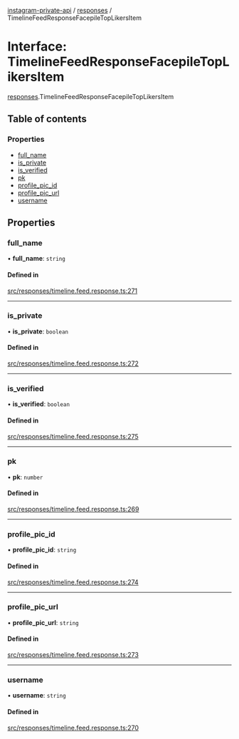 [instagram-private-api](../../README.md) / [responses](../../modules/responses.md) / TimelineFeedResponseFacepileTopLikersItem

# Interface: TimelineFeedResponseFacepileTopLikersItem

[responses](../../modules/responses.md).TimelineFeedResponseFacepileTopLikersItem

## Table of contents

### Properties

- [full\_name](TimelineFeedResponseFacepileTopLikersItem.md#full_name)
- [is\_private](TimelineFeedResponseFacepileTopLikersItem.md#is_private)
- [is\_verified](TimelineFeedResponseFacepileTopLikersItem.md#is_verified)
- [pk](TimelineFeedResponseFacepileTopLikersItem.md#pk)
- [profile\_pic\_id](TimelineFeedResponseFacepileTopLikersItem.md#profile_pic_id)
- [profile\_pic\_url](TimelineFeedResponseFacepileTopLikersItem.md#profile_pic_url)
- [username](TimelineFeedResponseFacepileTopLikersItem.md#username)

## Properties

### full\_name

• **full\_name**: `string`

#### Defined in

[src/responses/timeline.feed.response.ts:271](https://github.com/Nerixyz/instagram-private-api/blob/b3351b9/src/responses/timeline.feed.response.ts#L271)

___

### is\_private

• **is\_private**: `boolean`

#### Defined in

[src/responses/timeline.feed.response.ts:272](https://github.com/Nerixyz/instagram-private-api/blob/b3351b9/src/responses/timeline.feed.response.ts#L272)

___

### is\_verified

• **is\_verified**: `boolean`

#### Defined in

[src/responses/timeline.feed.response.ts:275](https://github.com/Nerixyz/instagram-private-api/blob/b3351b9/src/responses/timeline.feed.response.ts#L275)

___

### pk

• **pk**: `number`

#### Defined in

[src/responses/timeline.feed.response.ts:269](https://github.com/Nerixyz/instagram-private-api/blob/b3351b9/src/responses/timeline.feed.response.ts#L269)

___

### profile\_pic\_id

• **profile\_pic\_id**: `string`

#### Defined in

[src/responses/timeline.feed.response.ts:274](https://github.com/Nerixyz/instagram-private-api/blob/b3351b9/src/responses/timeline.feed.response.ts#L274)

___

### profile\_pic\_url

• **profile\_pic\_url**: `string`

#### Defined in

[src/responses/timeline.feed.response.ts:273](https://github.com/Nerixyz/instagram-private-api/blob/b3351b9/src/responses/timeline.feed.response.ts#L273)

___

### username

• **username**: `string`

#### Defined in

[src/responses/timeline.feed.response.ts:270](https://github.com/Nerixyz/instagram-private-api/blob/b3351b9/src/responses/timeline.feed.response.ts#L270)
